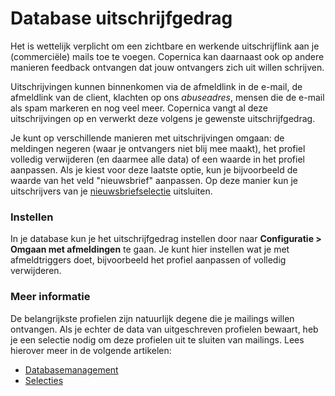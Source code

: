 # Database uitschrijfgedrag
Het is wettelijk verplicht om een zichtbare en werkende uitschrijflink aan
je (commerciële) mails toe te voegen. Copernica kan daarnaast ook op andere
manieren feedback ontvangen dat jouw ontvangers zich uit willen schrijven.

Uitschrijvingen kunnen binnenkomen via de afmeldlink in de e-mail, de
afmeldlink van de client, klachten op ons *abuseadres*, mensen die de e-mail
als spam markeren en nog veel meer. Copernica vangt al deze uitschrijvingen op
en verwerkt deze volgens je gewenste uitschrijfgedrag.

Je kunt op verschillende manieren met uitschrijvingen omgaan: de meldingen
negeren (waar je ontvangers niet blij mee maakt), het profiel volledig
verwijderen (en daarmee alle data) of een waarde in het profiel aanpassen. Als
je kiest voor deze laatste optie, kun je bijvoorbeeld de waarde van het veld
"nieuwsbrief" aanpassen. Op deze manier kun je uitschrijvers van je
[nieuwsbriefselectie](create-a-mailing-list) uitsluiten.

### Instellen
In je database kun je het uitschrijfgedrag instellen door naar **Configuratie > Omgaan met afmeldingen** te gaan. 
Je kunt hier instellen wat je met afmeldtriggers doet, bijvoorbeeld het profiel aanpassen of volledig verwijderen.

### Meer informatie
De belangrijkste profielen zijn natuurlijk degene die je mailings willen
ontvangen. Als je echter de data van uitgeschreven profielen bewaart,
heb je een selectie nodig om deze profielen uit te sluiten van mailings.
Lees hierover meer in de volgende artikelen:

* [Databasemanagement](./database-management)
* [Selecties](./database-selection-introduction)
